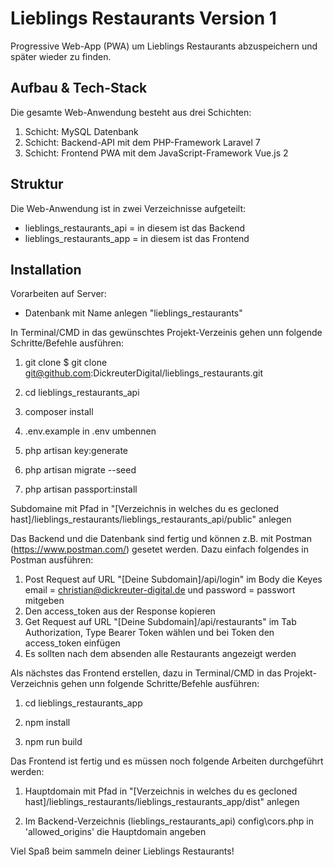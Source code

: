 # Lieblings Restaurants Version 1
Progressive Web-App (PWA) um Lieblings Restaurants abzuspeichern und später wieder zu finden.

## Aufbau & Tech-Stack
Die gesamte Web-Anwendung besteht aus drei Schichten:

1. Schicht: MySQL Datenbank
2. Schicht: Backend-API mit dem PHP-Framework Laravel 7 
3. Schicht: Frontend PWA mit dem JavaScript-Framework Vue.js 2

## Struktur 
Die Web-Anwendung ist in zwei Verzeichnisse aufgeteilt: 
* lieblings_restaurants_api = in diesem ist das Backend 
* lieblings_restaurants_app = in diesem ist das Frontend

## Installation 

Vorarbeiten auf Server:
- Datenbank mit Name  anlegen "lieblings_restaurants"

In Terminal/CMD in das gewünschtes Projekt-Verzeinis gehen unn folgende Schritte/Befehle ausführen:
1. git clone $ git clone git@github.com:DickreuterDigital/lieblings_restaurants.git

2. cd lieblings_restaurants_api 

3. composer install 

4. .env.example in .env umbennen

5. php artisan key:generate

6. php artisan migrate --seed

7. php artisan passport:install

Subdomaine mit Pfad in "[Verzeichnis in welches du es gecloned hast]/lieblings_restaurants/lieblings_restaurants_api/public" anlegen

Das Backend und die Datenbank sind fertig und können z.B. mit Postman (https://www.postman.com/) gesetet werden. Dazu einfach folgendes in Postman ausführen:
1. Post Request auf URL "[Deine Subdomain]/api/login" im Body die Keyes email = christian@dickreuter-digital.de und password = passwort mitgeben
2. Den access_token aus der Response kopieren
3. Get Request auf URL "[Deine Subdomain]/api/restaurants" im Tab Authorization, Type Bearer Token wählen und bei Token den access_token einfügen
4. Es sollten nach dem absenden alle Restaurants angezeigt werden

Als nächstes das Frontend erstellen, dazu in Terminal/CMD in das Projekt-Verzeichnis gehen unn folgende Schritte/Befehle ausführen:
1. cd lieblings_restaurants_app

2. npm install

3. npm run build 

Das Frontend ist fertig und es müssen noch folgende Arbeiten durchgeführt werden:
1. Hauptdomain mit Pfad in "[Verzeichnis in welches du es gecloned hast]/lieblings_restaurants/lieblings_restaurants_app/dist" anlegen

2. Im Backend-Verzeichnis (lieblings_restaurants_api) config\cors.php in 'allowed_origins' die Hauptdomain angeben


Viel Spaß beim sammeln deiner Lieblings Restaurants!
